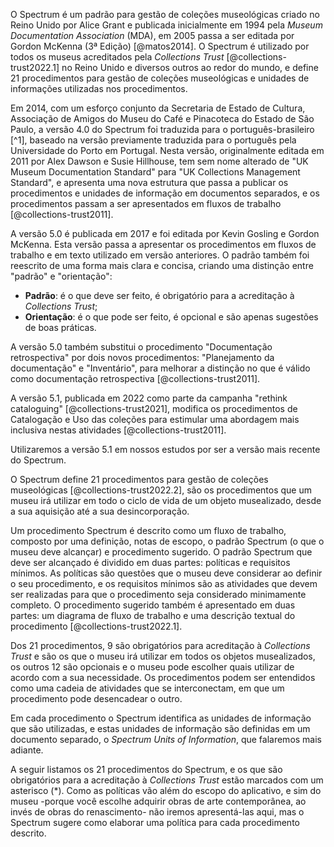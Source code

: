 O Spectrum é um padrão para gestão de coleções museológicas criado no Reino Unido por Alice Grant e publicada inicialmente em 1994 pela _Museum Documentation Association_ (MDA), em 2005 passa a ser editada por Gordon McKenna (3ª Edição) [@matos2014]. O Spectrum é utilizado por todos os museus acreditados pela _Collections Trust_ [@collections-trust2022.1] no Reino Unido e diversos outros ao redor do mundo, e define 21 procedimentos para gestão de coleções museológicas e unidades de informações utilizadas nos procedimentos.

Em 2014, com um esforço conjunto da Secretaria de Estado de Cultura, Associação de Amigos do Museu do Café e Pinacoteca do Estado de São Paulo, a versão 4.0 do Spectrum foi traduzida para o português-brasileiro [^1], baseado na versão previamente traduzida para o português pela Universidade do Porto em Portugal. Nesta versão, originalmente editada em 2011 por Alex Dawson e Susie Hillhouse, tem sem nome alterado de "UK Museum Documentation Standard" para "UK Collections Management Standard", e apresenta uma nova estrutura que passa a publicar os procedimentos e unidades de informação em documentos separados, e os procedimentos passam a ser apresentados em fluxos de trabalho [@collections-trust2011].

A versão 5.0 é publicada em 2017 e foi editada por Kevin Gosling e Gordon McKenna. Esta versão passa a apresentar os procedimentos em fluxos de trabalho e em texto utilizado em versão anteriores. O padrão também foi reescrito de uma forma mais clara e concisa, criando uma distinção entre "padrão" e "orientação":

-   **Padrão**: é o que deve ser feito, é obrigatório para a acreditação à _Collections Trust_;
-   **Orientação**: é o que pode ser feito, é opcional e são apenas sugestões de boas práticas.

A versão 5.0 também substitui o procedimento "Documentação retrospectiva" por dois novos procedimentos: "Planejamento da documentação" e "Inventário", para melhorar a distinção no que é válido como documentação retrospectiva [@collections-trust2011].

A versão 5.1, publicada em 2022 como parte da campanha "rethink cataloguing" [@collections-trust2021], modifica os procedimentos de Catalogação e Uso das coleções para estimular uma abordagem mais inclusiva nestas atividades [@collections-trust2011].

Utilizaremos a versão 5.1 em nossos estudos por ser a versão mais recente do Spectrum.

O Spectrum define 21 procedimentos para gestão de coleções museológicas [@collections-trust2022.2], são os procedimentos que um museu irá utilizar em todo o ciclo de vida de um objeto musealizado, desde a sua aquisição até a sua desincorporação.

Um procedimento Spectrum é descrito como um fluxo de trabalho, composto por uma definição, notas de escopo, o padrão Spectrum (o que o museu deve alcançar) e procedimento sugerido. O padrão Spectrum que deve ser alcançado é dividido em duas partes: políticas e requisitos mínimos. As políticas são questões que o museu deve considerar ao definir o seu procedimento, e os requisitos mínimos são as atividades que devem ser realizadas para que o procedimento seja considerado minimamente completo. O procedimento sugerido também é apresentado em duas partes: um diagrama de fluxo de trabalho e uma descrição textual do procedimento [@collections-trust2022.1].

Dos 21 procedimentos, 9 são obrigatórios para acreditação à _Collections Trust_ e são os que o museu irá utilizar em todos os objetos musealizados, os outros 12 são opcionais e o museu pode escolher quais utilizar de acordo com a sua necessidade. Os procedimentos podem ser entendidos como uma cadeia de atividades que se interconectam, em que um procedimento pode desencadear o outro.

Em cada procedimento o Spectrum identifica as unidades de informação que são utilizadas, e estas unidades de informação são definidas em um documento separado, o _Spectrum Units of Information_, que falaremos mais adiante.

A seguir listamos os 21 procedimentos do Spectrum, e os que são obrigatórios para a acreditação à _Collections Trust_ estão marcados com um asterisco (\*). Como as políticas vão além do escopo do aplicativo, e sim do museu -porque você escolhe adquirir obras de arte contemporânea, ao invés de obras do renascimento- não iremos apresentá-las aqui, mas o Spectrum sugere como elaborar uma política para cada procedimento descrito.

<!-- Os procedimentos obrigatórios são:

1. Entrada de Objetos

    Procedimento para registrar a entrada de objetos no museu, seja por doação, compra, empréstimo, etc.

2. Aquisição e adesão

    Procedimento para registrar a aquisição de objetos, seja por compra, doação, etc.

3. Localização e controle de movimentação

    Procedimento para registrar a localização de objetos no museu e o controle de movimentação dos objetos.

4. Inventário

    Procedimento para registrar o inventário dos objetos musealizados.

5. Catalogação

    Procedimento para registrar a catalogação dos objetos musealizados.

6. Saída de objetos

    Procedimento para registrar a saída de objetos do museu, seja por empréstimo, doação, venda, etc.

7. Entrada de empréstimos

    Procedimento para registrar a entrada de objetos emprestados ao museu.

8. Saída de empréstimos

    Procedimento para registrar a saída de objetos emprestados pelo museu.

9. Planejamento da documentação

    Procedimento para registrar o planejamento da documentação dos objetos musealizados.

Os procedimentos não obrigatórios são:

1. Uso das coleções

    Procedimento para registrar como coleções e dados associados são utilizados pelo museu e por outros usuários.

2. Verificação de condições e avaliação técnica

    Procedimento para registrar a verificação de condições e avaliação técnica dos objetos musealizados.

3. Cuidados e conservação de coleções

    Procedimento para registrar os cuidados e conservação dos objetos musealizados.

4. Valoração

    Procedimento para registrar a valoração dos objetos musealizados.

5. Seguro e indenização

    Procedimento para registrar o seguro e indenização dos objetos musealizados.

6. Plano de emergência para coleções

    Procedimento para registrar o plano de emergência para coleções do museu.

7. Danos e perdas

    Procedimento para registrar os danos e perdas dos objetos musealizados.

8. Desacessão e alienação

    Procedimento para registrar a desacessão e alienação dos objetos musealizados.

9. Gestão de direitos

    Procedimento para registrar a gestão de direitos dos objetos musealizados.

10. Reprodução

    Procedimento para registrar a reprodução dos objetos musealizados.

11. Revisão da coleção

    Procedimento para registrar a revisão da coleção do museu.

12. Auditoria

    Procedimento para registrar a auditoria da coleção do museu. -->
